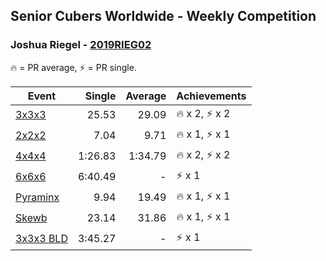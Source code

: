 ## Senior Cubers Worldwide - Weekly Competition
### Joshua Riegel - [2019RIEG02](https://www.worldcubeassociation.org/persons/2019RIEG02)

🔥 = PR average, ⚡ = PR single.

| Event | Single | Average | Achievements|
| -- | --: | --: | :-- |
| [3x3x3](joshua_riegel/333.md) | 25.53 | 29.09 | 🔥 x 2, ⚡ x 2 |
| [2x2x2](joshua_riegel/222.md) | 7.04 | 9.71 | 🔥 x 1, ⚡ x 1 |
| [4x4x4](joshua_riegel/444.md) | 1:26.83 | 1:34.79 | 🔥 x 2, ⚡ x 2 |
| [6x6x6](joshua_riegel/666.md) | 6:40.49 | - | ⚡ x 1 |
| [Pyraminx](joshua_riegel/pyram.md) | 9.94 | 19.49 | 🔥 x 1, ⚡ x 1 |
| [Skewb](joshua_riegel/skewb.md) | 23.14 | 31.86 | 🔥 x 1, ⚡ x 1 |
| [3x3x3 BLD](joshua_riegel/333bf.md) | 3:45.27 | - | ⚡ x 1 |

<!-- Global site tag (gtag.js) - Google Analytics -->
<script async src="https://www.googletagmanager.com/gtag/js?id=UA-86348435-3"></script>
<script>window.dataLayer = window.dataLayer || []; function gtag() {dataLayer.push(arguments);} gtag('js', new Date()); gtag('config', 'UA-86348435-3');</script>
